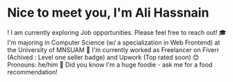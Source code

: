 

<!--
**alidotdeveloper/alidotdeveloper** is a ✨ _special_ ✨ repository because its `README.md` (this file) appears on your GitHub profile.

Here are some ideas to get you started:

- 🔭 I’m currently working on ...
- 🌱 I’m currently learning ...
- 👯 I’m looking to collaborate on ...
- 🤔 I’m looking for help with ...
- 💬 Ask me about ...
- 📫 How to reach me: ...
- 😄 Pronouns: ...
- ⚡ Fun fact: ...
-->
<h1>Nice to meet you, I'm Ali Hassnain</h1>!
I am currently exploring Job opportunities. Please feel free to reach out!
🎓   I'm majoring in Computer Science (w/ a specialization in Web Frontend) at the University of MNSUAM
🌱   I'm currently worked as Freelancer on Fiverr (Achived : Level one seller badge) and Upwork (Top rated soon)
😊   Pronouns: he/him
🍜   Did you know I'm a huge foodie - ask me for a food recommendation!
